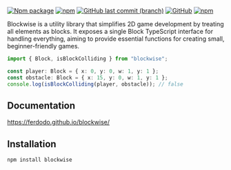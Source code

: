 [![Npm package](https://img.shields.io/npm/v/blockwise.svg)](https://www.npmjs.com/package/blockwise)
[![npm](https://img.shields.io/npm/dw/blockwise)](https://www.npmjs.com/package/blockwise)
[![GitHub last commit (branch)](https://img.shields.io/github/last-commit/ferdodo/blockwise/master)](https://github.com/ferdodo/blockwise)
[![GitHub](https://img.shields.io/github/license/ferdodo/blockwise)](https://github.com/ferdodo/blockwise)
[![npm](https://img.shields.io/badge/documentation-blue)](https://ferdodo.github.io/blockwise/)

Blockwise is a utility library that simplifies 2D game development by treating all elements as blocks. It exposes a single Block TypeScript interface for handling everything, aiming to provide essential functions for creating small, beginner-friendly games.

``` TypeScript
import { Block, isBlockColliding } from "blockwise";

const player: Block = { x: 0, y: 0, w: 1, y: 1 };
const obstacle: Block = { x: 15, y: 0, w: 1, y: 1 };
console.log(isBlockColliding(player, obstacle)); // false
```

## Documentation

https://ferdodo.github.io/blockwise/

## Installation

```bash
npm install blockwise
```

